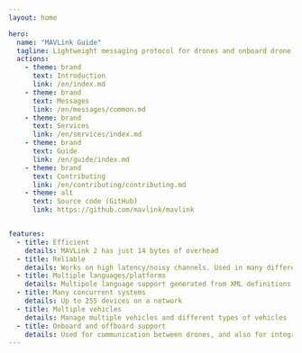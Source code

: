 ```yaml
---
layout: home

hero:
  name: "MAVLink Guide"
  tagline: Lightweight messaging protocol for drones and onboard drone components.
  actions:
    - theme: brand
      text: Introduction
      link: /en/index.md
    - theme: brand
      text: Messages
      link: /en/messages/common.md
    - theme: brand
      text: Services
      link: /en/services/index.md
    - theme: brand
      text: Guide
      link: /en/guide/index.md
    - theme: brand
      text: Contributing
      link: /en/contributing/contributing.md
    - theme: alt
      text: Source code (GitHub)
      link: https://github.com/mavlink/mavlink


features:
  - title: Efficient
    details: MAVLink 2 has just 14 bytes of overhead
  - title: Reliable
    details: Works on high latency/noisy channels. Used in many different systems since 2009.
  - title: Multiple languages/platforms
    details: Multipole language support generated from XML definitions runs on numerous OS and systems 
  - title: Many concurrent systems
    details: Up to 255 devices on a network
  - title: Multiple vehicles
    details: Manage multiple vehicles and different types of vehicles
  - title: Onboard and offboard support
    details: Used for communication between drones, and also for integrating components in drones.
---
```


